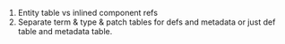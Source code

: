 1. Entity table vs inlined component refs
2. Separate term & type & patch tables for defs and metadata or just def table and metadata table.
